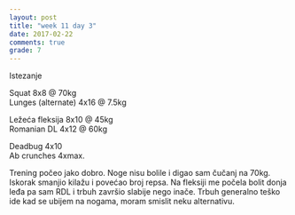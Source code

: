 ```yaml
---
layout: post
title: "week 11 day 3"
date: 2017-02-22
comments: true
grade: 7
---
```


Istezanje

Squat 8x8 @ 70kg  
Lunges (alternate) 4x16 @ 7.5kg  

Ležeća fleksija 8x10 @ 45kg  
Romanian DL 4x12 @ 60kg  

Deadbug 4x10  
Ab crunches 4xmax.  

Trening počeo jako dobro. Noge nisu bolile i digao sam čučanj na 70kg. Iskorak smanjio kilažu i povećao broj repsa. Na fleksiji me počela bolit donja leđa pa sam RDL i trbuh završio slabije nego inače. Trbuh generalno teško ide kad se ubijem na nogama, moram smislit neku alternativu.
